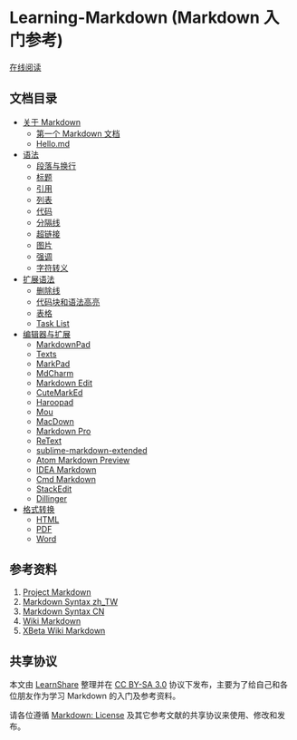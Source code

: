 Learning-Markdown (Markdown 入门参考)
====

[在线阅读](http://xianbai.me/learn-md/)

文档目录
----

* [关于 Markdown](article/about/readme.md)
  - [第一个 Markdown 文档](article/about/helloworld.md)
  - [Hello.md](article/about/hello.md)
* [语法](article/syntax/readme.md)
  - [段落与换行](article/syntax/paragraphs-and-line-breaks.md)
  - [标题](article/syntax/headers.md)
  - [引用](article/syntax/blockquotes.md)
  - [列表](article/syntax/lists.md)
  - [代码](article/syntax/code.md)
  - [分隔线](article/syntax/horizontal-rule.md)
  - [超链接](article/syntax/links.md)
  - [图片](article/syntax/images.md)
  - [强调](article/syntax/emphasis.md)
  - [字符转义](article/syntax/blackslash-escapes.md)
* [扩展语法](article/extension/readme.md)
  - [删除线](article/extension/strikethrougn.md)
  - [代码块和语法高亮](article/extension/code-blocks-and-highlighting.md)
  - [表格](article/extension/table.md)
  - [Task List](article/extension/task-list.md)
* [编辑器与扩展](article/tools/readme.md)
  - [MarkdownPad](article/tools/markdownpad.md)
  - [Texts](article/tools/texts.md)
  - [MarkPad](article/tools/markpad.md)
  - [MdCharm](article/tools/mdcharm.md)
  - [Markdown Edit](article/tools/markdown-edit.md)
  - [CuteMarkEd](article/tools/cutemarked.md)
  - [Haroopad](article/tools/haroopad.md)
  - [Mou](article/tools/mou.md)
  - [MacDown](article/tools/macdown.md)
  - [Markdown Pro](article/tools/markdown-pro.md)
  - [ReText](article/tools/retext.md)
  - [sublime-markdown-extended](article/tools/sublime-markdown-extended.md)
  - [Atom Markdown Preview](article/tools/atom-markdown-preview.md)
  - [IDEA Markdown](article/tools/idea-markdown.md)
  - [Cmd Markdown](article/tools/cmd-markdown.md)
  - [StackEdit](article/tools/stackedit.md)
  - [Dillinger](article/tools/dillinger.md)
* [格式转换](article/convert/readme.md)
  - [HTML](article/convert/html.md)
  - [PDF](article/convert/pdf.md)
  - [Word](article/convert/word.md)

参考资料
----

1. [Project Markdown][project-markdown]
2. [Markdown Syntax zh_TW][syntex-tw]
3. [Markdown Syntax CN][syntex-cn]
4. [Wiki Markdown][wiki-markdown]
5. [XBeta Wiki Markdown][xbeta-markdown]

[project-markdown]: http://daringfireball.net/projects/markdown/ "Project Markdown"
[syntex-tw]: https://github.com/othree/markdown-syntax-zhtw/blob/master/syntax.md "Markdown Syntax zh_TW"
[syntex-cn]: http://wowubuntu.com/markdown/ "Markdown Syntax CN"
[wiki-markdown]: http://zh.wikipedia.org/zh-cn/Markdown "Wiki Markdown"
[xbeta-markdown]: http://xbeta.org/wiki/show/Markdown "XBeta Wiki Markdown"

共享协议
----

本文由 [LearnShare][learnshare] 整理并在 [CC BY-SA 3.0][CC] 协议下发布，主要为了给自己和各位朋友作为学习 Markdown 的入门及参考资料。

请各位遵循 [Markdown: License][license] 及其它参考文献的共享协议来使用、修改和发布。

[learnshare]: https://github.com/learnshare "LearnShare"
[CC]: http://zh.wikipedia.org/wiki/Wikipedia:CC "Wiki: CC"
[license]: http://daringfireball.net/projects/markdown/license "Markdown: License"
